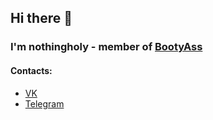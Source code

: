 ## Hi there 👋

### I'm nothingholy - member of [BootyAss](https://bootyass.github.io/Files)

#### Contacts:
* [VK](https://vk.com/n0thingh0ly)
* [Telegram](@n0thingh0ly)
